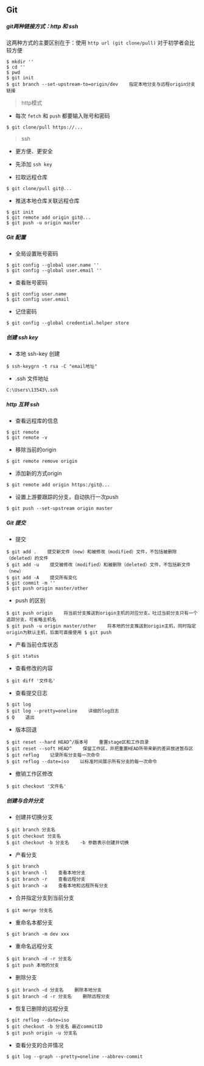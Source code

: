 ## Git

##### git两种链接方式：http 和 ssh

这两种方式的主要区别在于：使用 `http url (git clone/pull)` 对于初学者会比较方便

```
$ mkdir ''
$ cd ''
$ pwd
$ git init
$ git branch --set-upstream-to=origin/dev    指定本地分支与远程origin分支链接
```

> http模式

- 每次 `fetch` 和 `push` 都要输入账号和密码

```
$ git clone/pull https://...
```

> ssh

- 更方便、更安全

- 先添加 `ssh key`

- 拉取远程仓库

```
$ git clone/pull git@...
```

- 推送本地仓库关联远程仓库

```
$ git init
$ git remote add origin git@...
$ git push -u origin master
```

##### Git 配置

+ 全局设置账号密码

```
$ git config --global user.name ''
$ git config --global user.email ''
```

+ 查看账号密码

```
$ git config user.name
$ git config user.email
```

+ 记住密码

```
$ git config --global credential.helper store
```

##### 创建 ssh key

- 本地 ssh-key 创建

```
$ ssh-keygrn -t rsa -C "email地址"
```

- .ssh 文件地址

```
C:\Users\13543\.ssh
```

##### http 互转 ssh

- 查看远程库的信息

```
$ git remote
$ git remote -v
```

- 移除当前的origin

```
$ git remote remove origin
```

- 添加新的方式origin

```
$ git remote add origin https:/git@...
```

- 设置上游要跟踪的分支，自动执行一次push

```
$ git push --set-upstream origin master
```

##### Git 提交

+ 提交

```
$ git add .    提交新文件（new）和被修改（modified）文件，不包括被删除（deleted）的文件
$ git add -u    提交被修改（modified）和被删除（deleted）文件，不包括新文件（new）
$ git add -A    提交所有变化
$ git commit -m ''
$ git push origin master/other
```

+ push 的区别

```
$ git push origin    将当前分支推送到origin主机的对应分支。吐过当前分支只有一个追踪分支，可省略主机名
$ git push -u origin master/other    将本地的分支推送到origin主机，同时指定origin为默认主机，后面可直接使用 $ git push
```

+ 产看当前仓库状态

```
$ git status
```

+ 查看修改的内容

```
$ git diff '文件名'
```

+ 查看提交日志

```
$ git log
$ git log --pretty=oneline    详细的log日志
$ Q    退出
```

+ 版本回退

```
$ git reset --hard HEAD^/版本号    重置stage区和工作目录
$ git reset --soft HEAD^    保留工作区，并把重置HEAD所带来新的差异放进暂存区
$ git reflog    记录所有分支每一次命令
$ git reflog --date=iso    以标准时间展示所有分支的每一次命令
```

+ 撤销工作区修改

```
$ git checkout '文件名'
```

##### 创建与合并分支

* 创建并切换分支

```
$ git branch 分支名
$ git checkout 分支名
$ git checkout -b 分支名    -b 参数表示创建并切换
```

* 产看分支

```
$ git branch
$ git branch -l    查看本地分支
$ git branch -r    查看远程分支
$ git branch -a    查看本地和远程所有分支
```

* 合并指定分支到当前分支

```
$ git merge 分支名
```

+ 重命名本都分支

```
$ git branch -m dev xxx
```

+ 重命名远程分支

```
$ git branch -d -r 分支名
$ git push 本地的分支
```

* 删除分支

```
$ git branch -d 分支名    删除本地分支
$ git branch -d -r 分支名    删除远程分支
```

+ 恢复已删除的远程分支

```
$ git reflog --date=iso
$ git checkout -b 分支名 最近commitID
$ git push origin -u 分支名
```

* 查看分支的合并情况

```
$ git log --graph --pretty=oneline --abbrev-commit
```